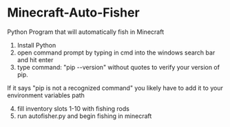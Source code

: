 # Minecraft-Auto-Fisher
Python Program that will automatically fish in Minecraft

1. Install Python
2. open command prompt by typing in cmd into the windows search bar and hit enter
3. type command: "pip --version" without quotes to verify your version of pip. 

If it says "pip is not a recognized command" you likely have to add it to your environment variables path

4. fill inventory slots 1-10 with fishing rods
5. run autofisher.py and begin fishing in minecraft

